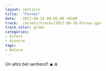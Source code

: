 ```yaml
---
layout: sentiero
title:  "Furnas"
date:   2017-08-16 09:05:00 +0100
track:  /assets/tracks/2017-08-16-Furnas.gpx
track_color: green
categories:
- Estero
- Azzorre
tags:
- Natura
---
```


Un altro bel sentiero!! :mountain: :snowflake:
